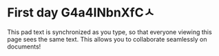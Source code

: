 # First day G4a4INbnXfCㅅ

This pad text is synchronized as you type, so that everyone viewing this page sees the same text.  This allows you to collaborate seamlessly on documents!